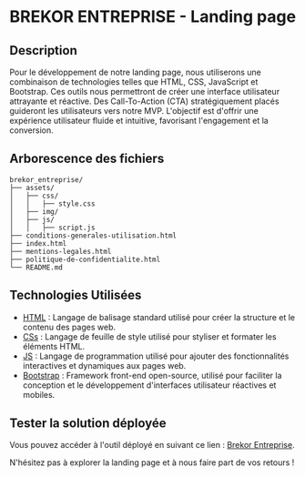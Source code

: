 # BREKOR ENTREPRISE - Landing page 

## Description
Pour le développement de notre landing page, nous utiliserons une combinaison de technologies telles que HTML, CSS, JavaScript et Bootstrap.
Ces outils nous permettront de créer une interface utilisateur attrayante et réactive.
Des Call-To-Action (CTA) stratégiquement placés guideront les utilisateurs vers notre MVP. L'objectif est d'offrir une expérience utilisateur fluide et intuitive, favorisant l'engagement et la conversion.

## Arborescence des fichiers
```
brekor_entreprise/
├── assets/
│   ├── css/
│   │   ├── style.css
│   ├── img/
│   ├── js/
│   │   ├── script.js
├── conditions-generales-utilisation.html
├── index.html
├── mentions-legales.html
├── politique-de-confidentialite.html
└── README.md
```

## Technologies Utilisées
- [HTML](https://developer.mozilla.org/fr/docs/Web/HTML) : Langage de balisage standard utilisé pour créer la structure et le contenu des pages web.
- [CSs](https://developer.mozilla.org/fr/docs/Web/CSS) : Langage de feuille de style utilisé pour styliser et formater les éléments HTML.
- [JS](https://developer.mozilla.org/fr/docs/Web/JavaScript) : Langage de programmation utilisé pour ajouter des fonctionnalités interactives et dynamiques aux pages web.
- [Bootstrap](https://getbootstrap.com/) : Framework front-end open-source, utilisé pour faciliter la conception et le développement d'interfaces utilisateur réactives et mobiles.

## Tester la solution déployée

Vous pouvez accéder à l'outil déployé en suivant ce lien : [Brekor Entreprise](https://entreprise.brekor.fr).

N'hésitez pas à explorer la landing page et à nous faire part de vos retours !
